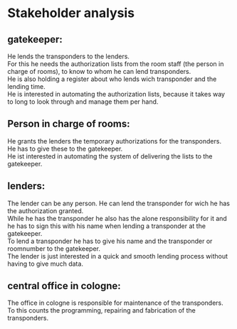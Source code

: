 # Stakeholder analysis
## gatekeeper:
He lends the transponders to the lenders.  
For this he needs the authorization lists from the room staff (the person in charge of rooms), to know to whom he can lend transponders.  
He is also holding a register about who lends wich transponder and the lending time.  
He is interested in automating the authorization lists, because it takes way to long to look through and manage them per hand.
  
## Person in charge of rooms:
He grants the lenders the temporary authorizations for the transponders.  
He has to give these to the gatekeeper.  
He ist interested in automating the system of delivering the lists to the gatekeeper.
  
## lenders:
The lender can be any person. He can lend the transponder for wich he has the authorization granted.  
While he has the transponder he also has the alone responsibility for it and he has to sign this with his name when lending a transponder at the gatekeeper.  
To lend a transponder he has to give his name and the transponder or roomnumber to the gatekeeper.  
The lender is just interested in a quick and smooth lending process without having to give much data.
  
## central office in cologne:
The office in cologne is responsible for maintenance of the transponders.  
To this counts the programming, repairing and fabrication of the transponders.  
